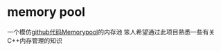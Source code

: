 # memory pool
一个模仿[github代码Memorypool](https://github.com/cacay/MemoryPool)的内存池
笨人希望通过此项目熟悉一些有关C++内存管理的知识

